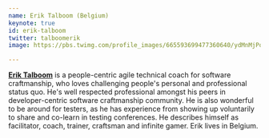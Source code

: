 ```yaml
---
name: Erik Talboom (Belgium)
keynote: true
id: erik-talboom
twitter: talboomerik
image: https://pbs.twimg.com/profile_images/665593699477360640/ydMnMjPo.jpg

---
```

[**Erik Talboom**](https://about.me/talboomerik) is a people-centric agile technical coach for software craftmanship, who loves challenging people's personal and professional status quo. He's well respected professional amongst his peers in developer-centric software craftmanship community. He is also wonderful to be around for testers, as he has experience from showing up voluntarily to share and co-learn in testing conferences. He describes himself as facilitator, coach, trainer, craftsman and infinite gamer. Erik lives in Belgium.
